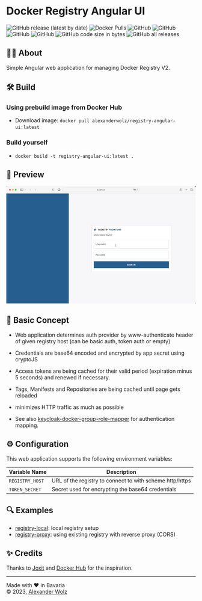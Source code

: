 # Docker Registry Angular UI

![GitHub release (latest by date)](https://img.shields.io/github/v/release/alexanderwolz/registry-angular-ui)
![Docker Pulls](https://img.shields.io/docker/pulls/alexanderwolz/registry-angular-ui)
![GitHub](https://img.shields.io/badge/angular-16.0.3-orange)
![GitHub](https://img.shields.io/badge/bootstrap-5.2.3-orange)
![GitHub](https://img.shields.io/badge/registry-2.8.2-orange)
![GitHub](https://img.shields.io/github/license/alexanderwolz/registry-angular-ui)
![GitHub code size in bytes](https://img.shields.io/github/languages/code-size/alexanderwolz/registry-angular-ui)
![GitHub all releases](https://img.shields.io/github/downloads/alexanderwolz/registry-angular-ui/total?color=informational)

## 🧑‍💻 About

Simple Angular web application for managing Docker Registry V2.

## 🛠️ Build
### Using prebuild image from Docker Hub
- Download image: ```docker pull alexanderwolz/registry-angular-ui:latest```
### Build yourself
- ```docker build -t registry-angular-ui:latest .```

## 🎥 Preview
![Preview](documentation/preview.gif)

## 🔬 Basic Concept
- Web application determines auth provider by www-authenticate header of given registry host (can be basic auth, token auth or empty)
- Credentials are base64 encoded and encrypted by app secret using cryptoJS
- Access tokens are being cached for their valid period (expiration minus 5 seconds) and renewed if necessary.
- Tags, Manifests and Repositories are being cached until page gets reloaded
- minimizes HTTP traffic as much as possible

- See also [keycloak-docker-group-role-mapper](https://github.com/alexanderwolz/keycloak-docker-group-role-mapper) for authentication mapping.

## ⚙️ Configuration
This web application supports the following environment variables:

| Variable Name                   | Description                                              |
|---------------------------------|----------------------------------------------------------|
|```REGISTRY_HOST```              | URL of the registry to connect to with scheme http/https |
|```TOKEN_SECRET```               | Secret used for encrypting the base64 credentials        |

## 🔍 Examples

- [registry-local](examples/registry-local): local registry setup
- [registry-proxy](examples/registry-proxy): using existing registry with reverse proxy (CORS)

## ✨ Credits

Thanks to [Joxit](https://github.com/Joxit/docker-registry-ui) and [Docker Hub](https://hub.docker.com) for the inspiration.


- - -

Made with ❤️ in Bavaria
<br>
© 2023, <a href="https://www.alexanderwolz.de"> Alexander Wolz

